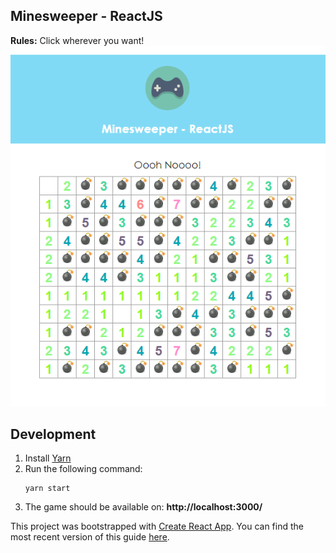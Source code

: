 ## Minesweeper - ReactJS

**Rules:** Click wherever you want!
![Screenshot](https://github.com/jeremiemarc/minesweeper-reactjs/blob/master/screenshot.PNG)

## Development


1. Install [Yarn](https://yarnpkg.com)
2. Run the following command:
    ```
    yarn start
    ```
3. The game should be available on: **http://localhost:3000/**

This project was bootstrapped with [Create React App](https://github.com/facebookincubator/create-react-app).
You can find the most recent version of this guide [here](https://github.com/facebookincubator/create-react-app/blob/master/packages/react-scripts/template/README.md).
